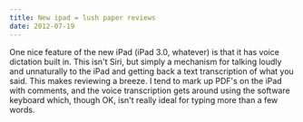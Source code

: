 ```yaml
---
title: New ipad = lush paper reviews
date: 2012-07-19
---
```


One nice feature of the new iPad (iPad 3.0, whatever) is that it has voice dictation built in. This isn't Siri, but simply a mechanism for talking loudly and unnaturally to the iPad and getting back a text transcription of what you said. This makes reviewing a breeze. I tend to mark up PDF's on the iPad with comments, and the voice transcription gets around using the software keyboard which, though OK, isn't really ideal for typing more than a few words.